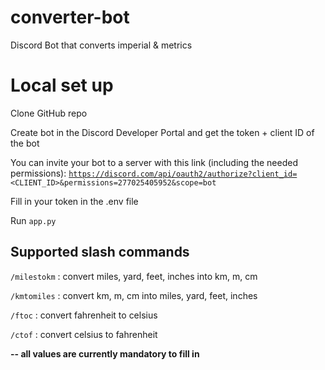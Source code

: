 # converter-bot
Discord Bot that converts imperial &amp; metrics

<h1>Local set up</h1>

Clone GitHub repo

Create bot in the Discord Developer Portal and get the token + client ID of the bot

You can invite your bot to a server with this link (including the needed permissions): <code>https://discord.com/api/oauth2/authorize?client_id=<CLIENT_ID>&permissions=277025405952&scope=bot</code>

Fill in your token in the .env file

Run <code>app.py</code>

<h2>Supported slash commands</h2>

<code>/milestokm</code> : convert miles, yard, feet, inches into km, m, cm

<code>/kmtomiles</code> : convert km, m, cm into miles, yard, feet, inches

<code>/ftoc</code> : convert fahrenheit to celsius

<code>/ctof</code> : convert celsius to fahrenheit

<b>-- all values are currently mandatory to fill in</b>
